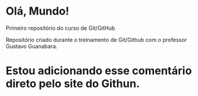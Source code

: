 # Olá, Mundo!
 Primeiro repositório do curso de Git/GitHub

 Repositório criado durante o treinamento de Git/Github com o professor Gustavo Guanabara.

# Estou adicionando esse comentário direto pelo site do Githun.
